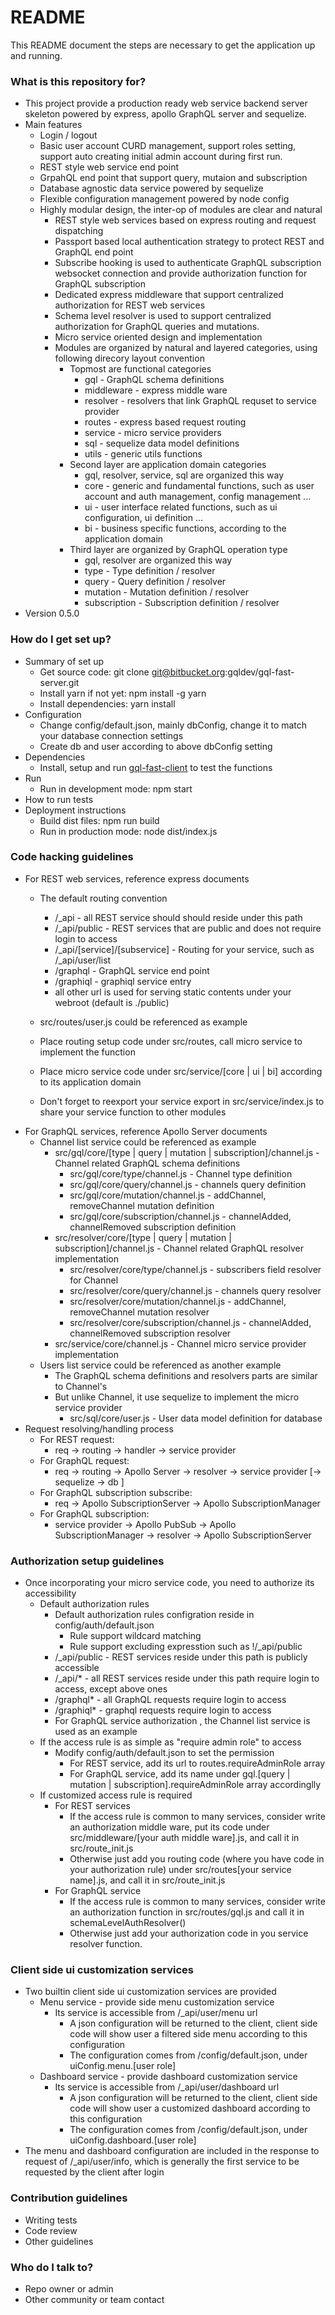 # README #

This README document the steps are necessary to get the application up and running.

### What is this repository for? ###

* This project provide a production ready web service backend server skeleton powered by express, apollo GraphQL server and sequelize.
* Main features
    * Login / logout
    * Basic user account CURD management, support roles setting, support auto creating initial admin account during first run.
    * REST style web service end point
    * GrpahQL end point that support query, mutaion and subscription
    * Database agnostic data service powered by sequelize
    * Flexible configuration management powered by node config
    * Highly modular design, the inter-op of modules are clear and natural
        * REST style web services based on express routing and request dispatching
        * Passport based local authentication strategy to protect REST and GraphQL end point
        * Subscribe hooking is used to authenticate GraphQL subscription websocket connection and provide authorization function for GraphQL subscription
        * Dedicated express middleware that support centralized authorization for REST web services
        * Schema level resolver is used to support centralized authorization for GraphQL queries and mutations. 
        * Micro service oriented design and implementation
        * Modules are organized by natural and layered categories, using following direcory layout convention
            * Topmost are functional categories
                * gql - GraphQL schema definitions
                * middleware - express middle ware
                * resolver - resolvers that link GraphQL requset to service provider
                * routes - express based request routing
                * service - micro service providers
                * sql - sequelize data model definitions
                * utils - generic utils functions
            * Second layer are application domain categories
                * gql, resolver, service, sql are organized this way
                * core - generic and fundamental functions, such as user account and auth management, config management ...
                * ui - user interface related functions, such as ui configuration, ui definition ...
                * bi - business specific functions, according to the application domain
            * Third layer are organized by GraphQL operation type
                * gql, resolver are organized this way
                * type - Type definition / resolver
                * query - Query definition / resolver
                * mutation - Mutation definition / resolver
                * subscription - Subscription definition / resolver
* Version 0.5.0

### How do I get set up? ###

* Summary of set up
    * Get source code: git clone git@bitbucket.org:gqldev/gql-fast-server.git
    * Install yarn if not yet: npm install -g yarn
    * Install dependencies: yarn install
* Configuration
    * Change config/default.json, mainly dbConfig, change it to match your database connection settings
    * Create db and user according to above dbConfig setting
* Dependencies
    * Install, setup and run [gql-fast-client](https://bitbucket.org/gqldev/gql-fast-client/overview) to test the functions
* Run
    * Run in development mode: npm start
* How to run tests
* Deployment instructions
    * Build dist files: npm run build
    * Run in production mode: node dist/index.js

### Code hacking guidelines ###

* For REST web services, reference express documents
    * The default routing convention
        * /_api - all REST service should should reside under this path
        * /_api/public - REST services that are public and does not require login to access
        * /_api/[service]/[subservice] - Routing for your service, such as /_api/user/list
        * /graphql - GraphQL service end point
        * /graphiql - graphiql service entry
        * all other url is used for serving static contents under your webroot (default is ./public)

    * src/routes/user.js could be referenced as example
    * Place routing setup code under src/routes, call micro service to implement the function
    * Place micro service code under src/service/[core | ui | bi] according to its application domain
    * Don't forget to reexport your service export in src/service/index.js to share your service function to other modules
* For GraphQL services, reference Apollo Server documents
    * Channel list service could be referenced as example
        * src/gql/core/[type | query | mutation | subscription]/channel.js - Channel related GraphQL schema definitions
            * src/gql/core/type/channel.js - Channel type definition
            * src/gql/core/query/channel.js - channels query definition
            * src/gql/core/mutation/channel.js - addChannel, removeChannel mutation definition
            * src/gql/core/subscription/channel.js - channelAdded, channelRemoved subscription definition
        * src/resolver/core/[type | query | mutation | subscription]/channel.js - Channel related GraphQL resolver implementation
            * src/resolver/core/type/channel.js - subscribers field resolver for Channel
            * src/resolver/core/query/channel.js - channels query resolver
            * src/resolver/core/mutation/channel.js - addChannel, removeChannel mutation resolver
            * src/resolver/core/subscription/channel.js - channelAdded, channelRemoved subscription resolver
        * src/service/core/channel.js - Channel micro service provider implementation
    * Users list service could be referenced as another example
        * The GraphQL schema definitions and resolvers parts are similar to Channel's
        * But unlike Channel, it use sequelize to implement the micro service provider
            * src/sql/core/user.js - User data model definition for database
* Request resolving/handling process
    * For REST request:
        * req -> routing -> handler -> service provider
    * For GraphQL request:
        * req -> routing -> Apollo Server -> resolver -> service provider [-> sequelize -> db ]
    * For GraphQL subscription subscribe:
        * req -> Apollo SubscriptionServer -> Apollo SubscriptionManager
    * For GraphQL subscription:
        * service provider -> Apollo PubSub -> Apollo SubscriptionManager -> resolver -> Apollo SubscriptionServer

### Authorization setup guidelines ###

* Once incorporating your micro service code, you need to authorize its accessibility
    * Default authorization rules
        * Default authorization rules configration reside in config/auth/default.json
            * Rule support wildcard matching
            * Rule support excluding expresstion such as !/_api/public
        * /_api/public - REST services reside under this path is publicly accessible
        * /_api/* - all REST services reside under this path require login to access, except above ones
        * /graphql* - all GraphQL requests require login to access
        * /graphiql* - graphql requests require login to access
        * For GraphQL service authorization , the Channel list service is used as an example  
    * If the access rule is as simple as "require admin role" to access
        * Modify config/auth/default.json to set the permission
            * For REST service, add its url to routes.requireAdminRole array
            * For GraphQL service, add its name under gql.[query | mutation | subscription].requireAdminRole array accordinglly
    * If customized access rule is required
        * For REST services
            * If the access rule is common to many services, consider write an authorization middle ware, put its code under src/middleware/[your auth middle ware].js, and call it in src/route_init.js
            * Otherwise just add you routing code (where you have code in your authorization rule) under src/routes[your service name].js, and call it in src/route_init.js
        * For GraphQL service
            * If the access rule is common to many services, consider write an authorization function in src/routes/gql.js and call it in schemaLevelAuthResolver()
            * Otherwise just add your authorization code in you service resolver function.

### Client side ui customization services ###
* Two builtin client side ui customization services are provided
    * Menu service - provide side menu customization service
        * Its service is accessible from /_api/user/menu url
            * A json configuration will be returned to the client, client side code will show user a filtered side menu according to this configuration
            * The configuration comes from /config/default.json, under uiConfig.menu.[user role]
    * Dashboard service - provide dashboard customization service
        * Its service is accessible from /_api/user/dashboard url
            * A json configuration will be returned to the client, client side code will show user a customized dashboard according to this configuration
            * The configuration comes from /config/default.json, under uiConfig.dashboard.[user role]
* The menu and dashboard configuration are included in the response to request of /_api/user/info, which is generally the first service to be requested by the client after login

### Contribution guidelines ###

* Writing tests
* Code review
* Other guidelines

### Who do I talk to? ###

* Repo owner or admin
* Other community or team contact